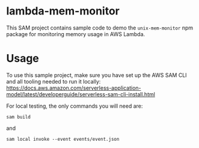 # lambda-mem-monitor

This SAM project contains sample code to demo the `unix-mem-monitor` npm package for monitoring memory usage in AWS Lambda.

# Usage

To use this sample project, make sure you have set up the AWS SAM CLI and all tooling needed to run it locally: https://docs.aws.amazon.com/serverless-application-model/latest/developerguide/serverless-sam-cli-install.html

For local testing, the only commands you will need are:

`sam build`

and

`sam local invoke --event events/event.json`
